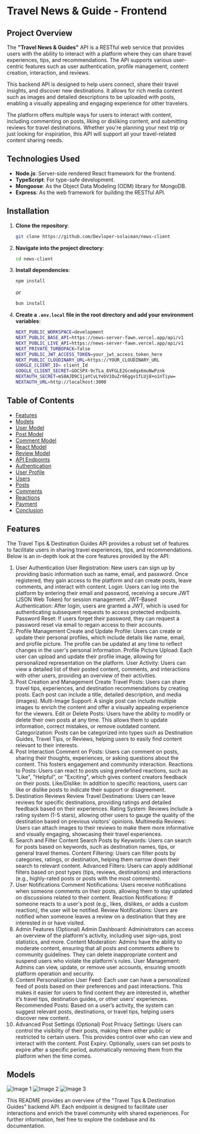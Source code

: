 # Travel News & Guide - Frontend
## Project Overview

The **"Travel News & Guides"** API is a RESTful web service that provides users with the ability to interact with a platform where they can share travel experiences, tips, and recommendations. The API supports various user-centric features such as user authentication, profile management, content creation, interaction, and reviews.

This backend API is designed to help users connect, share their travel insights, and discover new destinations. It allows for rich media content such as images and detailed descriptions to be uploaded with posts, enabling a visually appealing and engaging experience for other travelers.

The platform offers multiple ways for users to interact with content, including commenting on posts, liking or disliking content, and submitting reviews for travel destinations. Whether you're planning your next trip or just looking for inspiration, this API will support all your travel-related content sharing needs.


## Technologies Used

- **Node.js**: Server-side rendered React framework for the frontend.
- **TypeScript**: For type-safe development.
- **Mongoose**: As the Object Data Modeling (ODM) library for MongoDB.
- **Express**: As the web framework for building the RESTful API.

## Installation

1. **Clone the repository**:

   ```bash
   git clone https://github.com/Devloper-solaiman/news-client
   ```

2. **Navigate into the project directory**:

   ```bash
   cd news-client

   ```

3. **Install dependencies**:

   ```bash
   npm install
   ```

   _or_

   ```bash
   bun install
   ```

4. **Create a `.env.local` file in the root directory and add your environment variables**:

   ```bash
   NEXT_PUBLIC_WORKSPACE=development
   NEXT_PUBLIC_BASE_API=https://news-server-fawn.vercel.app/api/v1
   NEXT_PUBLIC_LIVE_API=https://news-server-fawn.vercel.app/api/v1
   NEXT_PRIVATE_TURBOPACK=false
   NEXT_PUBLIC_JWT_ACCESS_TOKEN=your_jwt_access_token_here
   NEXT_PUBLIC_CLOUDINARY_URL=https://YOUR_CLOUDINARY_URL
   GOOGLE_CLIENT_ID= client_Id
   GOOGLE_CLIENT_SECRET=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
   NEXTAUTH_SECRET=mS8AJD9C1jaYCvLYebV1OuZr66ggv1fLUj8+o1nTiyw=
   NEXTAUTH_URL=http://localhost:3000
   ```
## Table of Contents

- [Features](#features)
- [Models](#models)
- [User Model](#user-model)
- [Post Model](#post-model)
- [Comment Model](#comment-model)
- [React Model](#react-model)
- [Review Model](#review-model)
- [API Endpoints](#api-endpoints)
- [Authentication](#authentication-auth)
- [User Profile](#user-profile-profile)
- [Users](#users-users)
- [Posts](#posts-posts)
- [Comments](#comments-comments)
- [Reactions](#reactions-react)
- [Payment](#payment-payment)
- [Conclusion](#conclusion)

## Features

The Travel Tips & Destination Guides API provides a robust set of features to facilitate users in sharing travel experiences, tips, and recommendations. Below is an in-depth look at the core features provided by the API:

1. User Authentication
User Registration: New users can sign up by providing basic information such as name, email, and password. Once registered, they gain access to the platform and can create posts, leave comments, and interact with content.
Login: Users can log into the platform by entering their email and password, receiving a secure JWT (JSON Web Token) for session management.
JWT-Based Authentication: After login, users are granted a JWT, which is used for authenticating subsequent requests to access protected endpoints.
Password Reset: If users forget their password, they can request a password reset via email to regain access to their accounts.
2. Profile Management
Create and Update Profile: Users can create or update their personal profiles, which include details like name, email, and profile picture. The profile can be updated at any time to reflect changes in the user's personal information.
Profile Picture Upload: Each user can upload and update their profile image, allowing for personalized representation on the platform.
User Activity: Users can view a detailed list of their posted content, comments, and interactions with other users, providing an overview of their activities.
3. Post Creation and Management
Create Travel Posts: Users can share travel tips, experiences, and destination recommendations by creating posts. Each post can include a title, detailed description, and media (images).
Multi-Image Support: A single post can include multiple images to enrich the content and offer a visually appealing experience for the viewers.
Edit or Delete Posts: Users have the ability to modify or delete their own posts at any time. This allows them to update information, correct mistakes, or remove outdated content.
Categorization: Posts can be categorized into types such as Destination Guides, Travel Tips, or Reviews, helping users to easily find content relevant to their interests.
4. Post Interaction
Comment on Posts: Users can comment on posts, sharing their thoughts, experiences, or asking questions about the content. This fosters engagement and community interaction.
Reactions to Posts: Users can react to posts using predefined reactions, such as "Like", "Helpful", or "Exciting", which gives content creators feedback on their posts.
Like/Dislike: In addition to specific reactions, users can like or dislike posts to indicate their support or disagreement.
5. Destination Reviews
Review Travel Destinations: Users can leave reviews for specific destinations, providing ratings and detailed feedback based on their experiences.
Rating System: Reviews include a rating system (1-5 stars), allowing other users to gauge the quality of the destination based on previous visitors' opinions.
Multimedia Reviews: Users can attach images to their reviews to make them more informative and visually engaging, showcasing their travel experiences.
6. Search and Filter Content
Search Posts by Keywords: Users can search for posts based on keywords, such as destination names, tips, or general travel themes.
Content Filtering: Users can filter posts by categories, ratings, or destination, helping them narrow down their search to relevant content.
Advanced Filters: Users can apply additional filters based on post types (tips, reviews, destinations) and interactions (e.g., highly-rated posts or posts with the most comments).
7. User Notifications
Comment Notifications: Users receive notifications when someone comments on their posts, allowing them to stay updated on discussions related to their content.
Reaction Notifications: If someone reacts to a user's post (e.g., likes, dislikes, or adds a custom reaction), the user will be notified.
Review Notifications: Users are notified when someone leaves a review on a destination that they are interested in or have visited.
8. Admin Features (Optional)
Admin Dashboard: Administrators can access an overview of the platform's activity, including user sign-ups, post statistics, and more.
Content Moderation: Admins have the ability to moderate content, ensuring that all posts and comments adhere to community guidelines. They can delete inappropriate content and suspend users who violate the platform's rules.
User Management: Admins can view, update, or remove user accounts, ensuring smooth platform operation and security.
9. Content Personalization
User Feed: Each user can have a personalized feed of posts based on their preferences and past interactions. This makes it easier for users to find content they are interested in, whether it’s travel tips, destination guides, or other users' experiences.
Recommended Posts: Based on a user’s activity, the system can suggest relevant posts, destinations, or travel tips, helping users discover new content.
10. Advanced Post Settings (Optional)
Post Privacy Settings: Users can control the visibility of their posts, making them either public or restricted to certain users. This provides control over who can view and interact with the content.
Post Expiry: Optionally, users can set posts to expire after a specific period, automatically removing them from the platform when the time comes.

## Models
 
 ![Image 1](https://res.cloudinary.com/dcbvputnw/image/upload/v1742038438/travel1_nqexuf.png)
![Image 2](https://res.cloudinary.com/dcbvputnw/image/upload/v1742038436/travel3_h8xend.png)
![Image 3](https://res.cloudinary.com/dcbvputnw/image/upload/v1742038436/travel4_dgwlvc.png)

This README provides an overview of the "Travel Tips & Destination Guides" backend API. Each endpoint is designed to facilitate user interactions and enrich the travel community with shared experiences. For further information, feel free to explore the codebase and its documentation.
